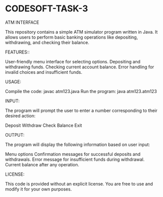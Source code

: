 # CODESOFT-TASK-3

ATM INTERFACE

This repository contains a simple ATM simulator program written in Java. It allows users to perform basic banking operations like depositing, withdrawing, and checking their balance.


FEATURES::

User-friendly menu interface for selecting options.
Depositing and withdrawing funds.
Checking current account balance.
Error handling for invalid choices and insufficient funds.


USAGE:

Compile the code: javac atm123.java 
Run the program: java atm123.atm123


INPUT:

The program will prompt the user to enter a number corresponding to their desired action:

Deposit
Withdraw
Check Balance
Exit

OUTPUT:

The program will display the following information based on user input:

Menu options
Confirmation messages for successful deposits and withdrawals.
Error message for insufficient funds during withdrawal.
Current balance after any operation.


LICENSE:

This code is provided without an explicit license. You are free to use and modify it for your own purposes.
